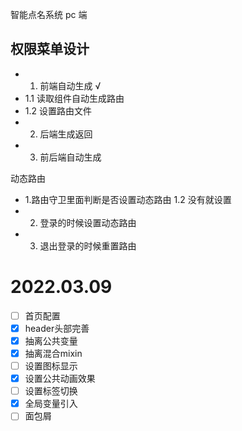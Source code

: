 智能点名系统 pc 端


## 权限菜单设计

 - 1. 前端自动生成 √
  - 1.1 读取组件自动生成路由
  - 1.2 设置路由文件
 - 2. 后端生成返回
 - 3. 前后端自动生成


动态路由

- 1.路由守卫里面判断是否设置动态路由
  1.2 没有就设置
- 2. 登录的时候设置动态路由
- 3. 退出登录的时候重置路由


# 2022.03.09
 - [ ] 首页配置
 - [x] header头部完善
 - [x] 抽离公共变量
 - [x]  抽离混合mixin
 - [ ] 设置图标显示
 - [x] 设置公共动画效果
 - [ ]  设置标签切换
 - [x]  全局变量引入
 - [ ]  面包屑